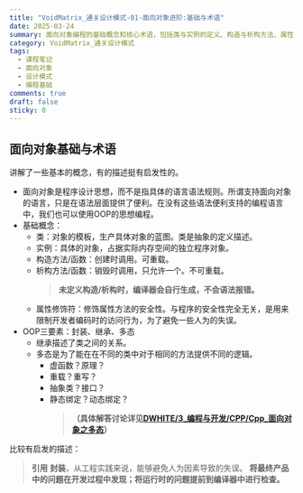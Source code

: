 ```yaml
---
title: "VoidMatrix_通关设计模式-01-面向对象进阶:基础与术语"
date: 2025-03-24
summary: 面向对象编程的基础概念和核心术语，包括类与实例的定义、构造与析构方法、属性修饰符的作用，以及封装、继承、多态三大要素的基本原理。
category: VoidMatrix_通关设计模式
tags:
  - 课程笔记
  - 面向对象
  - 设计模式
  - 编程基础
comments: true
draft: false
sticky: 0
---
```

## 面向对象基础与术语

讲解了一些基本的概念，有的描述挺有启发性的。
- 面向对象是程序设计思想，而不是指具体的语言语法规则。所谓支持面向对象的语言，只是在语法层面提供了便利。在没有这些语法便利支持的编程语言中，我们也可以使用OOP的思想编程。
- 基础概念：
	- 类：对象的模板，生产具体对象的蓝图。类是抽象的定义描述。
	- 实例：具体的对象，占据实际内存空间的独立程序对象。
	- 构造方法/函数：创建时调用。可重载。
	- 析构方法/函数：销毁时调用，只允许一个。不可重载。
		> **未定义构造/析构时，编译器会自行生成，不会语法报错。**
	- 属性修饰符：修饰属性方法的安全性。与程序的安全性完全无关，是用来限制开发者编码时的访问行为，为了避免一些人为的失误。
- OOP三要素：封装、继承、多态
	- 继承描述了类之间的关系。
	- 多态是为了能在在不同的类中对于相同的方法提供不同的逻辑。
		- 虚函数？原理？
		- 重载？重写？
		- 抽象类？接口？
		- 静态绑定？动态绑定？
			> **（具体解答讨论详见[DWHITE/3_编程与开发/CPP/Cpp_面向对象之多态](/posts/DWHITE-3_编程与开发-CPP-Cpp_面向对象之多态)）**

比较有启发的描述：
> **引用**
> **封装**，从工程实践来说，能够避免人为因素导致的失误。
> **将最终产品中的问题在开发过程中发现；将运行时的问题提前到编译器中进行检查。**